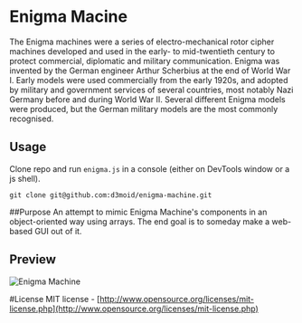 # Enigma Macine
The Enigma machines were a series of electro-mechanical rotor cipher machines developed and used in the early- to mid-twentieth century to protect commercial, diplomatic and military communication. Enigma was invented by the German engineer Arthur Scherbius at the end of World War I. Early models were used commercially from the early 1920s, and adopted by military and government services of several countries, most notably Nazi Germany before and during World War II. Several different Enigma models were produced, but the German military models are the most commonly recognised.

## Usage
Clone repo and run `enigma.js` in a console (either on DevTools window or a js shell).
```
git clone git@github.com:d3moid/enigma-machine.git
```

##Purpose
An attempt to mimic Enigma Machine's components in an object-oriented way using arrays. The end goal is to someday make a web-based GUI out of it.

## Preview
![Enigma Machine](https://upload.wikimedia.org/wikipedia/commons/2/27/Enigma-plugboard.jpg)

#License
MIT license - [http://www.opensource.org/licenses/mit-license.php](http://www.opensource.org/licenses/mit-license.php)
